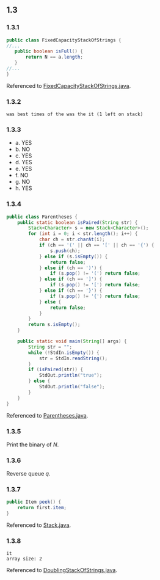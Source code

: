 ## 1.3

### 1.3.1

```java
public class FixedCapacityStackOfStrings {
//...
   public boolean isFull() {
       return N == a.length;
   }
//...
}
```

Referenced to [FixedCapacityStackOfStrings.java](my/FixedCapacityStackOfStrings.java).

### 1.3.2

```
was best times of the was the it (1 left on stack)
```

### 1.3.3

- a. YES
- b. NO
- c. YES
- d. YES
- e. YES
- f. NO
- g. NO
- h. YES

### 1.3.4

```java
public class Parentheses {
    public static boolean isPaired(String str) {
        Stack<Character> s = new Stack<Character>();
        for (int i = 0; i < str.length(); i++) {
            char ch = str.charAt(i);
            if (ch == '(' || ch == '[' || ch == '{') {
                s.push(ch);
            } else if (s.isEmpty()) {
                return false;
            } else if (ch == ')') {
                if (s.pop() != '(') return false;
            } else if (ch == ']') {
                if (s.pop() != '[') return false;
            } else if (ch == '}') {
                if (s.pop() != '{') return false;
            } else {
                return false;
            }
        }
        return s.isEmpty();
    }

    public static void main(String[] args) {
        String str = "";
        while (!StdIn.isEmpty()) {
            str = StdIn.readString();
        }
        if (isPaired(str)) {
            StdOut.println("true");
        } else {
            StdOut.println("false");
        }
    }
}
```

Referenced to [Parentheses.java](my/Parentheses.java).

### 1.3.5

Print the binary of *N*.

### 1.3.6

Reverse queue *q*.

### 1.3.7

```java
public Item peek() {
    return first.item;
}
```

Referenced to [Stack.java](my/Stack.java).

### 1.3.8

```
it
array size: 2
```

Referenced to [DoublingStackOfStrings.java](my/DoublingStackOfStrings.java).

